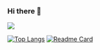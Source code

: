 ### Hi there 👋

![](https://komarev.com/ghpvc/?username=AhmedSoliman92&color=blue&style=plastic)

[![Top Langs](https://github-readme-stats.vercel.app/api/top-langs/?username=AhmedSoliman92)](https://github.com/anuraghazra/github-readme-stats)
[![Readme Card](https://github-readme-stats.vercel.app/api/pin/?username=AhmedSoliman92&repo=blog-app-django&react)](https://github.com/AhmedSoliman92/blog-app-django&react)



<!--
**AhmedSoliman92/AhmedSoliman92** is a ✨ _special_ ✨ repository because its `README.md` (this file) appears on your GitHub profile.

Here are some ideas to get you started:

- 🔭 I’m currently working on ...
- 🌱 I’m currently learning ...
- 👯 I’m looking to collaborate on ...
- 🤔 I’m looking for help with ...
- 💬 Ask me about ...
- 📫 How to reach me: ...
- 😄 Pronouns: ...
- ⚡ Fun fact: ...
-->
